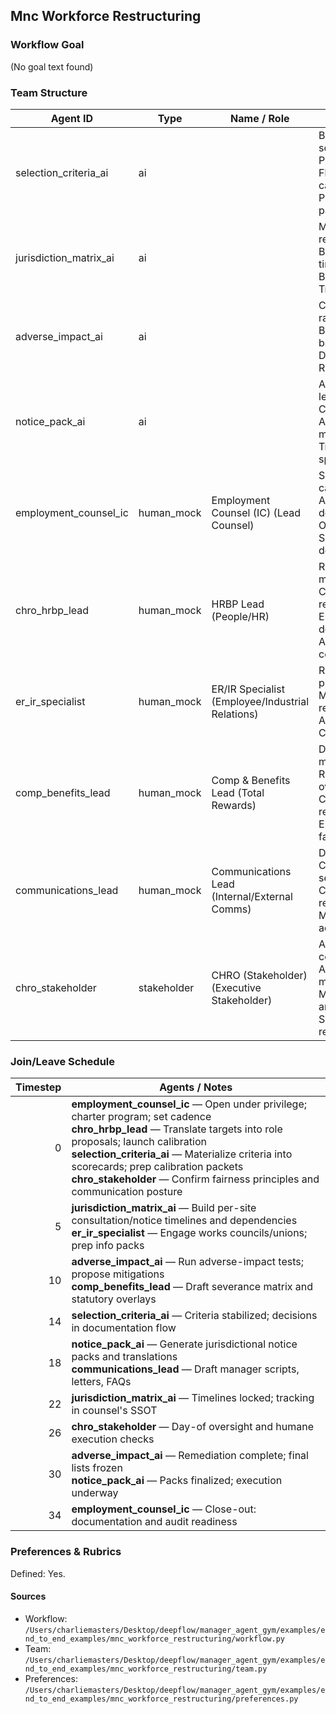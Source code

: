 ## Mnc Workforce Restructuring

### Workflow Goal

(No goal text found)

### Team Structure

| Agent ID | Type | Name / Role | Capabilities |
|---|---|---|---|
| selection_criteria_ai | ai |  | Builds structured scorecards<br>Pre‑computes eligibility sets<br>Flags bias proxies and edge cases<br>Prepares calibration packets |
| jurisdiction_matrix_ai | ai |  | Maps WARN/collective redundancy rules<br>Builds per‑site dependency timelines<br>Blocks risky sequencing<br>Tracks obligations and SLAs |
| adverse_impact_ai | ai |  | Computes selection rate ratios<br>Bootstraps confidence bands<br>Designs mitigation options<br>Reports risk reductions |
| notice_pack_ai | ai |  | Assembles letters/FAQs/agreements<br>Coordinates translations<br>Aligns with severance matrices<br>Tracks jurisdictional specifics |
| employment_counsel_ic | human_mock | Employment Counsel (IC) (Lead Counsel) | Sets legal strategy and cadence<br>Approves selection documentation<br>Owns consultation posture<br>Signs final notices and defensibility |
| chro_hrbp_lead | human_mock | HRBP Lead (People/HR) | Runs calibration with managers<br>Coordinates redeployment/outplacement<br>Ensures rationale documentation<br>Advises on timeline certainty |
| er_ir_specialist | human_mock | ER/IR Specialist (Employee/Industrial Relations) | Runs works council/union processes<br>Manages minutes and responses<br>Advises on strike risk<br>Coordinates mitigation |
| comp_benefits_lead | human_mock | Comp & Benefits Lead (Total Rewards) | Designs severance/benefits matrices<br>Reconciles statutory overlays<br>Coordinates payroll readiness<br>Ensures accuracy and fairness |
| communications_lead | human_mock | Communications Lead (Internal/External Comms) | Drafts scripts/letters/FAQs<br>Choreographs day‑of sequencing<br>Coordinates HR/Legal reviews<br>Monitors feedback and adjusts |
| chro_stakeholder | stakeholder | CHRO (Stakeholder) (Executive Stakeholder) | Approves criteria and consultation plan<br>Arbitrates adverse‑impact mitigations<br>Monitors humane comms and execution<br>Signs documentation/audit readiness |

### Join/Leave Schedule

| Timestep | Agents / Notes |
|---:|---|
| 0 | **employment_counsel_ic** — Open under privilege; charter program; set cadence<br>**chro_hrbp_lead** — Translate targets into role proposals; launch calibration<br>**selection_criteria_ai** — Materialize criteria into scorecards; prep calibration packets<br>**chro_stakeholder** — Confirm fairness principles and communication posture |
| 5 | **jurisdiction_matrix_ai** — Build per-site consultation/notice timelines and dependencies<br>**er_ir_specialist** — Engage works councils/unions; prep info packs |
| 10 | **adverse_impact_ai** — Run adverse-impact tests; propose mitigations<br>**comp_benefits_lead** — Draft severance matrix and statutory overlays |
| 14 | **selection_criteria_ai** — Criteria stabilized; decisions in documentation flow |
| 18 | **notice_pack_ai** — Generate jurisdictional notice packs and translations<br>**communications_lead** — Draft manager scripts, letters, FAQs |
| 22 | **jurisdiction_matrix_ai** — Timelines locked; tracking in counsel's SSOT |
| 26 | **chro_stakeholder** — Day-of oversight and humane execution checks |
| 30 | **adverse_impact_ai** — Remediation complete; final lists frozen<br>**notice_pack_ai** — Packs finalized; execution underway |
| 34 | **employment_counsel_ic** — Close-out: documentation and audit readiness |

### Preferences & Rubrics

Defined: Yes.

#### Sources

- Workflow: `/Users/charliemasters/Desktop/deepflow/manager_agent_gym/examples/end_to_end_examples/mnc_workforce_restructuring/workflow.py`
- Team: `/Users/charliemasters/Desktop/deepflow/manager_agent_gym/examples/end_to_end_examples/mnc_workforce_restructuring/team.py`
- Preferences: `/Users/charliemasters/Desktop/deepflow/manager_agent_gym/examples/end_to_end_examples/mnc_workforce_restructuring/preferences.py`

